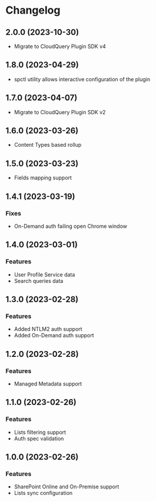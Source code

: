 # Changelog

## 2.0.0 (2023-10-30)

- Migrate to CloudQuery Plugin SDK v4

## 1.8.0 (2023-04-29)

- spctl utility allows interactive configuration of the plugin

## 1.7.0 (2023-04-07)

- Migrate to CloudQuery Plugin SDK v2

## 1.6.0 (2023-03-26)

- Content Types based rollup

## 1.5.0 (2023-03-23)

- Fields mapping support

## 1.4.1 (2023-03-19)

### Fixes

- On-Demand auth failing open Chrome window

## 1.4.0 (2023-03-01)

### Features

- User Profile Service data
- Search queries data

## 1.3.0 (2023-02-28)

### Features

- Added NTLM2 auth support
- Added On-Demand auth support

## 1.2.0 (2023-02-28)

### Features

- Managed Metadata support

## 1.1.0 (2023-02-26)

### Features

- Lists filtering support
- Auth spec validation

## 1.0.0 (2023-02-26)

### Features

- SharePoint Online and On-Premise support
- Lists sync configuration
